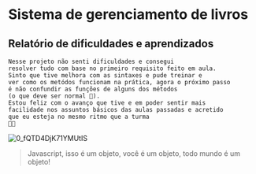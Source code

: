 # Sistema de gerenciamento de livros
## Relatório de dificuldades e aprendizados
    Nesse projeto não senti dificuldades e consegui
    resolver tudo com base no primeiro requisito feito em aula.
    Sinto que tive melhora com as sintaxes e pude treinar e
    ver como os metódos funcionam na prática, agora o próximo passo
    é não confundir as funções de alguns dos métodos 
    (o que deve ser normal 😬).
    Estou feliz com o avanço que tive e em poder sentir mais
    facilidade nos assuntos básicos das aulas passadas e acretido
    que eu esteja no mesmo ritmo que a turma 
    💜💜
    
    
![0_fQTD4DjK71YMUtIS](https://user-images.githubusercontent.com/97319856/165880671-ae9e6c88-b1fb-49bb-8461-86e60968faf8.gif)

> Javascript, isso é um objeto, você é um objeto, todo mundo é um objeto!
